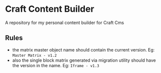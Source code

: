 # Craft Content Builder
A repository for my personal content builder for Craft Cms

## Rules
- the matrix master object name should contain the current version. Eg: `Master Matrix - v1.2`
- also the single block matrix generated via migration utility should have the version in the name. Eg: `Iframe - v1.3`